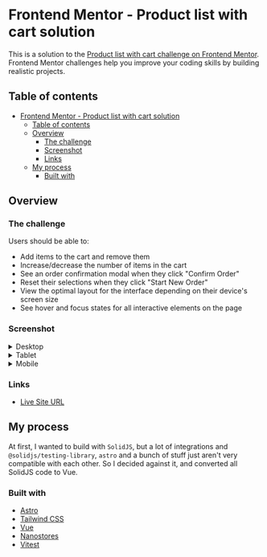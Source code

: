 # Frontend Mentor - Product list with cart solution

This is a solution to the [Product list with cart challenge on Frontend Mentor](https://www.frontendmentor.io/challenges/product-list-with-cart-5MmqLVAp_d). Frontend Mentor challenges help you improve your coding skills by building realistic projects.

## Table of contents

- [Frontend Mentor - Product list with cart solution](#frontend-mentor---product-list-with-cart-solution)
  - [Table of contents](#table-of-contents)
  - [Overview](#overview)
    - [The challenge](#the-challenge)
    - [Screenshot](#screenshot)
    - [Links](#links)
  - [My process](#my-process)
    - [Built with](#built-with)

## Overview

### The challenge

Users should be able to:

- Add items to the cart and remove them
- Increase/decrease the number of items in the cart
- See an order confirmation modal when they click "Confirm Order"
- Reset their selections when they click "Start New Order"
- View the optimal layout for the interface depending on their device's screen size
- See hover and focus states for all interactive elements on the page

### Screenshot

<details>
<summary>Desktop</summary>

![Desktop](./screenshot-desktop.jpeg)

</details>

<details>
<summary>Tablet</summary>

![Tablet](./screenshot-tablet.jpeg)

</details>

<details>
<summary>Mobile</summary>

![Mobile](./screenshot-mobile.jpeg)

</details>

### Links

- [Live Site URL](https://product-list-with-cart.frilly.dev/)

## My process

At first, I wanted to build with `SolidJS`, but a lot of integrations and `@solidjs/testing-library`, `astro` and a bunch of stuff just aren't very compatible with each other. So I decided against it, and converted all SolidJS code to Vue.

### Built with

- [Astro](https://astro.build/)
- [Tailwind CSS](https://tailwindcss.com/)
- [Vue](https://vuejs.org/)
- [Nanostores](https://github.com/nanostores/)
- [Vitest](https://vitest.org/)
